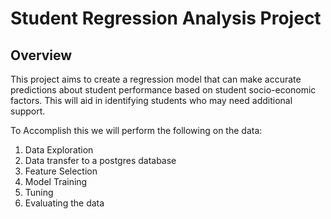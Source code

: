 # Student Regression Analysis Project
## Overview 

This project aims to create a regression model that can make accurate predictions about student performance based on student socio-economic factors. This will aid in identifying students who may need additional support.

To Accomplish this we will perform the following on the data:
1. Data Exploration
2. Data transfer to a postgres database
3. Feature Selection
4. Model Training
5. Tuning
6. Evaluating the data
